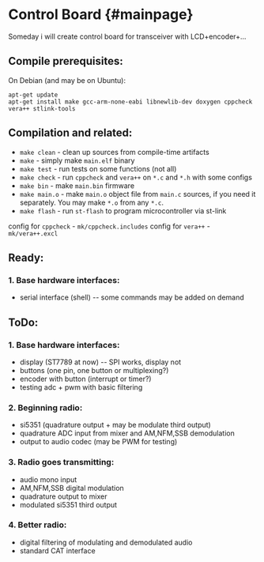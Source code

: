 # Control Board     {#mainpage}

Someday i will create control board for transceiver with LCD+encoder+...

## Compile prerequisites:

On Debian (and may be on Ubuntu):

```
apt-get update
apt-get install make gcc-arm-none-eabi libnewlib-dev doxygen cppcheck vera++ stlink-tools
```

## Compilation and related:

  * `make clean` - clean up sources from compile-time artifacts
  * `make` - simply make `main.elf` binary
  * `make test` - run tests on some functions (not all)
  * `make check` - run `cppcheck` and `vera++` on `*.c` and `*.h` with some configs
  * `make bin` - make `main.bin` firmware
  * `make main.o` - make `main.o` object file from `main.c` sources, if you need it separately. You may make `*.o` from any `*.c`.
  * `make flash` - run `st-flash` to program microcontroller via st-link

config for `cppcheck` - `mk/cppcheck.includes`
config for `vera++` - `mk/vera++.excl`

## Ready:

### 1. Base hardware interfaces:

  * serial interface (shell) -- some commands may be added on demand

## ToDo:

### 1. Base hardware interfaces:

  * display (ST7789 at now) -- SPI works, display not
  * buttons (one pin, one button or multiplexing?)
  * encoder with button (interrupt or timer?)
  * testing adc + pwm with basic filtering

### 2. Beginning radio:

  * si5351 (quadrature output + may be modulate third output)
  * quadrature ADC input from mixer and AM,NFM,SSB demodulation
  * output to audio codec (may be PWM for testing)

### 3. Radio goes transmitting:

  * audio mono input
  * AM,NFM,SSB digital modulation
  * quadrature output to mixer
  * modulated si5351 third output

### 4. Better radio:

  * digital filtering of modulating and demodulated audio
  * standard CAT interface

